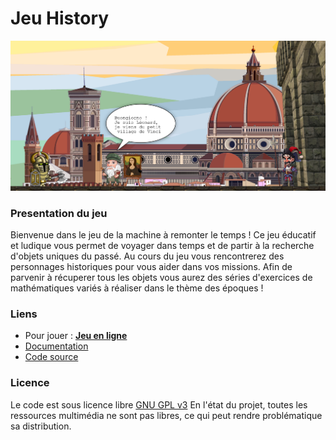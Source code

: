 # Jeu History

[![Capture d'écran](https://raw.githubusercontent.com/vj703676/Jeu_History_Jules_Vesnat/master/assets/screenshot.png)](http://monjeuenligne "Capture d'écran")

### Presentation du jeu
Bienvenue dans le jeu de la machine à remonter le temps ! Ce jeu éducatif et ludique vous permet de voyager dans temps et de partir à la recherche d'objets uniques du passé.
Au cours du jeu vous rencontrerez des personnages historiques pour vous aider dans vos missions. Afin de parvenir à récuperer tous les objets vous aurez des séries d'exercices de mathématiques variés à réaliser dans le thème des époques !


### Liens

- Pour jouer : **[Jeu en ligne](https://vj703676.github.io/Jeu_History_Jules_Vesnat/)**
- [Documentation](http://madocumentation/)
- [Code source](https://github.com/vj703676/Jeu_History_Jules_Vesnat)

### Licence

Le code est sous licence libre  [GNU GPL v3](https://www.gnu.org/licenses/quick-guide-gplv3.fr.html)
En l'état du projet, toutes les ressources multimédia ne sont pas libres, ce qui peut rendre problématique sa distribution.
